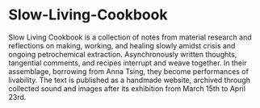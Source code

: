 # Slow-Living-Cookbook

Slow Living Cookbook is a collection of notes from material research and reflections on making, working, and healing slowly amidst crisis and ongoing 
petrochemical extraction. Asynchronously written thoughts, tangential comments, and recipes interrupt and weave together. In their assemblage, borrowing 
from Anna Tsing, they become performances of livability. The text is published as a handmade website, archived through collected sound and images after 
its exhibition from March 15th to April 23rd. 
